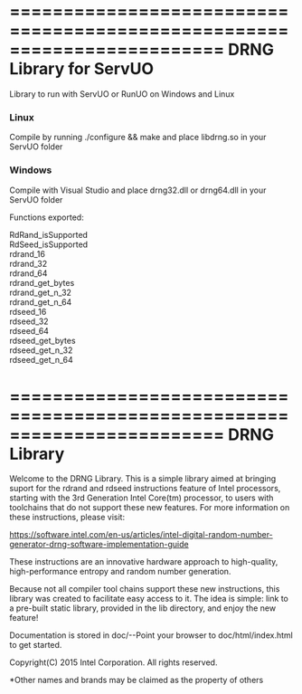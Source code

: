 ========================================================================
DRNG Library for ServUO
========================================================================

Library to run with ServUO or RunUO on Windows and Linux

### Linux
Compile by running ./configure && make and place libdrng.so in your ServUO folder

### Windows
Compile with Visual Studio and place drng32.dll or drng64.dll in your ServUO folder

Functions exported:

RdRand_isSupported<br />
RdSeed_isSupported<br />
rdrand_16<br />
rdrand_32<br />
rdrand_64<br />
rdrand_get_bytes<br />
rdrand_get_n_32<br />
rdrand_get_n_64<br />
rdseed_16<br />
rdseed_32<br />
rdseed_64<br />
rdseed_get_bytes<br />
rdseed_get_n_32<br />
rdseed_get_n_64<br />

========================================================================
DRNG Library
========================================================================
Welcome to the DRNG Library. This is a simple library aimed at bringing 
suport for the rdrand and rdseed instructions feature of Intel 
processors, starting with the 3rd Generation Intel Core(tm) processor, 
to users with toolchains that do not support these new features. For 
more information on these instructions, please visit: 

https://software.intel.com/en-us/articles/intel-digital-random-number-generator-drng-software-implementation-guide 

These instructions are an innovative hardware approach to high-quality, 
high-performance entropy and random number generation.

Because not all compiler tool chains support these new
instructions, this library was created to facilitate easy access to it.
The idea is simple: link to a pre-built static library, provided in the
lib directory, and enjoy the new feature!

Documentation is stored in doc/--Point your browser to 
doc/html/index.html to get started.  

Copyright(C) 2015 Intel Corporation. All rights reserved.

*Other names and brands may be claimed as the property of others


